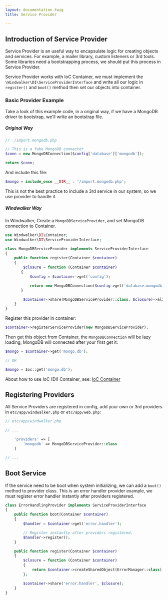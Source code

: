 ```yaml
---
layout: documentation.twig
title: Service Provider

---
```


## Introduction of Service Provider

Service Provider is an useful way to encapsulate logic for creating objects and services. For example, a mailer library,
custom listeners or 3rd tools. Some libraries need a bootstrapping process, we should put this process in Service Provider.

Service Provider works with IoC Container, we must implement the `\Windwalker\DI\ServiceProviderInterface`
and write all our logic in `register()` and `boot()` method then set our objects into container.
 
### Basic Provider Example

Take a look of this example code, in a original way, if we have a MongoDB driver to bootstrap, we'll write an bootstrap file.

##### Original Way

``` php
// ./import.mongodb.php

// This is a fake MongoDB connector
$conn = new MongoDBConnection($config['database']['mongodb']);

return $conn;
```

And include this file:

``` php
$mongo = include_once __DIR__ . '/import.mongodb.php';
```

This is not the best practice to include a 3rd service in our system, so we use provider to handle it.

##### Windwalker Way

In Windwalker, Create a `MongoDBServiceProvider`, and set MongoDB connection to Container.

``` php
use Windwalker\DI\Container;
use Windwalker\DI\ServiceProviderInterface;

class MongoDBServiceProvider implements ServiceProviderInterface
{
    public function register(Container $container)
    {
        $closure = function (Container $container)
       {
           $config = $container->get('config');

           return new MongoDBConnection($config->get('database.mongodb'));
       }

        $container->share(MongoDBServiceProvider::class, $closure)->alias('mongo.db', MongoDBServiceProvider::class);
    }
}

```

Register this provider in container:

``` php
$container->registerServiceProvider(new MongoDBServiceProvider);
```

Then get this object from Container, the `MongoDBConnection` will be lazy loading, MongoDB will connected after your first get it:

``` php
$mongo = $container->get('mongo.db');

// OR

$mongo = Ioc::get('mongo.db');
```

About how to use IoC (DI) Container, see: [IoC Container](ioc-container.html)

## Registering Providers

All Service Providers are registered in config, add your own or 3rd providers in `etc/app/windwalker.php` or `etc/app/web.php`:

``` php
// etc/app/windwalker.php

// ...

    'providers' => [
        'mongodb' => MongoDBServiceProvider::class
    ]

// ...
```

## Boot Service

If the service need to be boot when system initializing, we can add a `boot()` method to provider class.
This is an error handler provider example, we must register error handler instantly after providers registered.

``` php
class ErrorHandlingProvider implements ServiceProviderInterface
{
	public function boot(Container $container)
	{
		$handler = $container->get('error.handler');

		// Register instantly after providers registered.
		$handler->register();
	}

	public function register(Container $container)
	{
		$closure = function (Container $container)
		{
			return $container->createSharedObject(ErrorManager::class);
		};

		$container->share('error.handler', $closure);
	}
}
```
